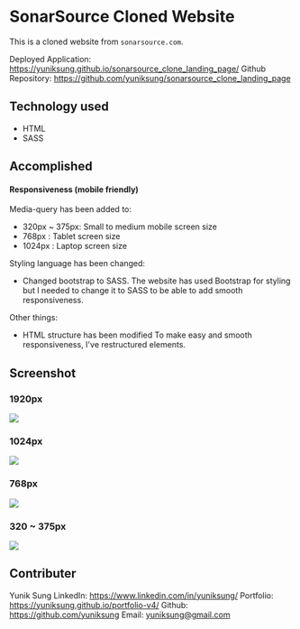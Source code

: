 # SonarSource Cloned Website
This is a cloned website from `sonarsource.com`.


Deployed Application: https://yuniksung.github.io/sonarsource_clone_landing_page/
Github Repository: https://github.com/yuniksung/sonarsource_clone_landing_page

## Technology used
- HTML
- SASS

## Accomplished
#### Responsiveness (mobile friendly)

Media-query has been added to: 
- 320px ~ 375px: Small to medium mobile screen size
- 768px : Tablet screen size
- 1024px : Laptop screen size 

Styling language has been changed:
- Changed bootstrap to SASS.
The website has used Bootstrap for styling but I needed to change it to SASS to be able to add smooth responsiveness.

Other things:
- HTML structure has been modified
To make easy and smooth responsiveness, I've restructured elements.

## Screenshot
### 1920px
![](/assets/images/myscreensize.jpg)

### 1024px
![](/assets/images/1024px.jpg)

### 768px
![](/assets/images/768px.jpg)

### 320 ~ 375px
![](/assets/images/320px.jpg)

## Contributer
Yunik Sung
LinkedIn: https://www.linkedin.com/in/yuniksung/
Portfolio: https://yuniksung.github.io/portfolio-v4/
Github: https://github.com/yuniksung
Email: yuniksung@gmail.com
